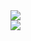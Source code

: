<div style="margin-left:10%, margin-right: 10%">
<img src="https://cdn.discordapp.com/attachments/848632763909013525/1312502419388895303/Sprite-0002-letreiro.gif?ex=674cbaa1&is=674b6921&hm=1b02d3be88b02e0a2d666694744017a0a271b254429b35f0fa5f4d8a63c4af33&">
</div>

<div style="">
<img src="https://cdn.discordapp.com/attachments/848632763909013525/1312505313194279043/Sprite-0003-barra.png?ex=674cbd53&is=674b6bd3&hm=fb44b396d071471f76c23c376de71275c406008ba419459d0e4c5ec8b5594393&" style="display: block; margin-left: auto; margin-right:auto; ">
<div>
<!--
**coffeasack/coffeasack** is a ✨ _special_ ✨ repository because its `README.md` (this file) appears on your GitHub profile.

Here are some ideas to get you started:

- 🔭 I’m currently working on ...
- 🌱 I’m currently learning ...
- 👯 I’m looking to collaborate on ...
- 🤔 I’m looking for help with ...
- 💬 Ask me about ...
- 📫 How to reach me: 
- 😄 Pronouns: 
- ⚡ Fun fact: 
-->
